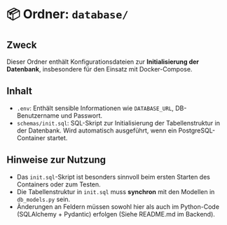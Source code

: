# 📦 Ordner: `database/`

## Zweck
Dieser Ordner enthält Konfigurationsdateien zur **Initialisierung der Datenbank**, insbesondere für den Einsatz mit Docker-Compose.

## Inhalt

- `.env`: Enthält sensible Informationen wie `DATABASE_URL`, DB-Benutzername und Passwort.
- `schemas/init.sql`: SQL-Skript zur Initialisierung der Tabellenstruktur in der Datenbank. Wird automatisch ausgeführt, wenn ein PostgreSQL-Container startet.

## Hinweise zur Nutzung

- Das `init.sql`-Skript ist besonders sinnvoll beim ersten Starten des Containers oder zum Testen.
- Die Tabellenstruktur in `init.sql` muss **synchron** mit den Modellen in `db_models.py` sein.
- Änderungen an Feldern müssen sowohl hier als auch im Python-Code (SQLAlchemy + Pydantic) erfolgen (Siehe README.md im Backend).
